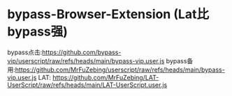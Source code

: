# bypass-Browser-Extension (Lat比bypass强)
bypass点击:https://github.com/bypass-vip/userscript/raw/refs/heads/main/bypass-vip.user.js
bypass备用:https://github.com/MrFuZebing/userscript/raw/refs/heads/main/bypass-vip.user.js
LAT:
https://github.com/MrFuZebing/LAT-UserScript/raw/refs/heads/main/LAT-UserScript.user.js
